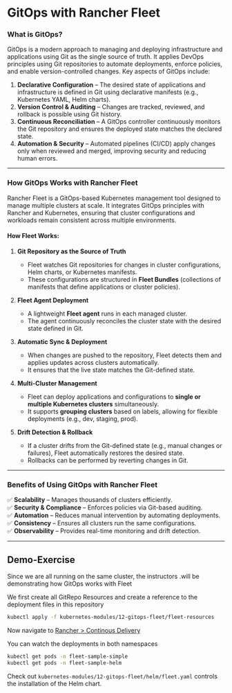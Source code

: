 # GitOps with Rancher Fleet 

### What is GitOps?  
GitOps is a modern approach to managing and deploying infrastructure and applications using Git as the single source of truth. It applies DevOps principles using Git repositories to automate deployments, enforce policies, and enable version-controlled changes. Key aspects of GitOps include:  

1. **Declarative Configuration** – The desired state of applications and infrastructure is defined in Git using declarative manifests (e.g., Kubernetes YAML, Helm charts).  
2. **Version Control & Auditing** – Changes are tracked, reviewed, and rollback is possible using Git history.  
3. **Continuous Reconciliation** – A GitOps controller continuously monitors the Git repository and ensures the deployed state matches the declared state.  
4. **Automation & Security** – Automated pipelines (CI/CD) apply changes only when reviewed and merged, improving security and reducing human errors.  

---

### How GitOps Works with Rancher Fleet  
Rancher Fleet is a GitOps-based Kubernetes management tool designed to manage multiple clusters at scale. It integrates GitOps principles with Rancher and Kubernetes, ensuring that cluster configurations and workloads remain consistent across multiple environments.  

#### **How Fleet Works:**  
1. **Git Repository as the Source of Truth**  
   - Fleet watches Git repositories for changes in cluster configurations, Helm charts, or Kubernetes manifests.  
   - These configurations are structured in **Fleet Bundles** (collections of manifests that define applications or cluster policies).  

2. **Fleet Agent Deployment**  
   - A lightweight **Fleet agent** runs in each managed cluster.  
   - The agent continuously reconciles the cluster state with the desired state defined in Git.  

3. **Automatic Sync & Deployment**  
   - When changes are pushed to the repository, Fleet detects them and applies updates across clusters automatically.  
   - It ensures that the live state matches the Git-defined state.  

4. **Multi-Cluster Management**  
   - Fleet can deploy applications and configurations to **single or multiple Kubernetes clusters** simultaneously.  
   - It supports **grouping clusters** based on labels, allowing for flexible deployments (e.g., dev, staging, prod).  

5. **Drift Detection & Rollback**  
   - If a cluster drifts from the Git-defined state (e.g., manual changes or failures), Fleet automatically restores the desired state.  
   - Rollbacks can be performed by reverting changes in Git.  

---

### **Benefits of Using GitOps with Rancher Fleet**
✅ **Scalability** – Manages thousands of clusters efficiently.  
✅ **Security & Compliance** – Enforces policies via Git-based auditing.  
✅ **Automation** – Reduces manual intervention by automating deployments.  
✅ **Consistency** – Ensures all clusters run the same configurations.  
✅ **Observability** – Provides real-time monitoring and drift detection.  

---

## Demo-Exercise 

Since we are all running on the same cluster, the instructors .will be demonstrating how GitOps works with Fleet 

We first create all GitRepo Resources and create a reference to the deployment files in this repository 
```sh
kubectl apply -f kubernetes-modules/12-gitops-fleet/fleet-resources
```

Now navigate to [Rancher > Continous Delivery](https://rancher.aks-dev0.amp-cloud.net/dashboard/c/_/fleet)

You can watch the deployments in both namespaces 
```sh
kubectl get pods -n fleet-sample-simple
kubectl get pods -n fleet-sample-helm
```

Check out `kubernetes-modules/12-gitops-fleet/helm/fleet.yaml` controls the installation of the Helm chart.